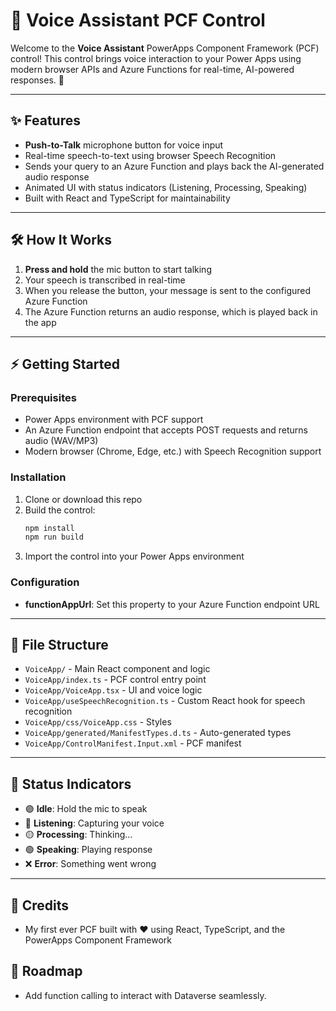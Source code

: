# 🎤 Voice Assistant PCF Control

Welcome to the **Voice Assistant** PowerApps Component Framework (PCF) control! This control brings voice interaction to your Power Apps using modern browser APIs and Azure Functions for real-time, AI-powered responses. 🚀

---

## ✨ Features
- **Push-to-Talk** microphone button for voice input
- Real-time speech-to-text using browser Speech Recognition
- Sends your query to an Azure Function and plays back the AI-generated audio response
- Animated UI with status indicators (Listening, Processing, Speaking)
- Built with React and TypeScript for maintainability

---

## 🛠️ How It Works
1. **Press and hold** the mic button to start talking
2. Your speech is transcribed in real-time
3. When you release the button, your message is sent to the configured Azure Function
4. The Azure Function returns an audio response, which is played back in the app

---

## ⚡ Getting Started

### Prerequisites
- Power Apps environment with PCF support
- An Azure Function endpoint that accepts POST requests and returns audio (WAV/MP3)
- Modern browser (Chrome, Edge, etc.) with Speech Recognition support

### Installation
1. Clone or download this repo
2. Build the control:
   ```powershell
   npm install
   npm run build
   ```
3. Import the control into your Power Apps environment

### Configuration
- **functionAppUrl**: Set this property to your Azure Function endpoint URL

---

## 🧩 File Structure
- `VoiceApp/` - Main React component and logic
- `VoiceApp/index.ts` - PCF control entry point
- `VoiceApp/VoiceApp.tsx` - UI and voice logic
- `VoiceApp/useSpeechRecognition.ts` - Custom React hook for speech recognition
- `VoiceApp/css/VoiceApp.css` - Styles
- `VoiceApp/generated/ManifestTypes.d.ts` - Auto-generated types
- `VoiceApp/ControlManifest.Input.xml` - PCF manifest

---

## 🚦 Status Indicators
- 🟣 **Idle**: Hold the mic to speak
- 🔴 **Listening**: Capturing your voice
- 🟡 **Processing**: Thinking...
- 🟢 **Speaking**: Playing response
- ❌ **Error**: Something went wrong

---

## 🙏 Credits
- My first ever PCF built with ❤️ using React, TypeScript, and the PowerApps Component Framework


## 🔮 Roadmap 
- Add function calling to interact with Dataverse seamlessly.
